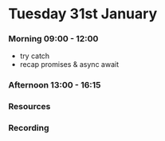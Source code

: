 # Tuesday 31st January

### Morning 09:00 - 12:00
 
 - try catch 
 - recap promises & async await


### Afternoon 13:00 - 16:15



### Resources



### Recording
